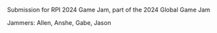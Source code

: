 Submission for RPI 2024 Game Jam, part of the 2024 Global Game Jam

Jammers: Allen, Anshe, Gabe, Jason
